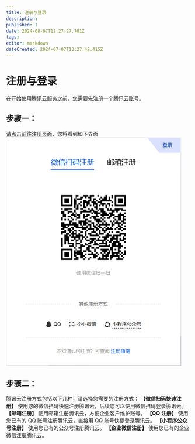 ```yaml
---
title: 注册与登录
description: 
published: 1
date: 2024-08-07T12:27:27.701Z
tags: 
editor: markdown
dateCreated: 2024-07-07T13:27:42.415Z
---
```


# 注册与登录
在开始使用腾讯云服务之前，您需要先注册一个腾讯云账号。
## 步骤一：
[请点击前往注册页面](https://cloud.tencent.com/register?&s_url=https%3A%2F%2Fconsole.cloud.tencent.com%2F)，您将看到如下界面
![注册账号.png](/注册账号.png)
## 步骤二：
腾讯云注册方式包括以下几种，请选择您需要的注册方式：
**【微信扫码快速注册】** 使用您的微信扫码快速注册腾讯云，后续您可以使用微信扫码登录腾讯云。
**【邮箱注册】** 使用邮箱注册腾讯云，方便企业客户维护账号。
**【QQ 注册】** 使用您已有的 QQ 账号注册腾讯云，直接用 QQ 账号快捷登录腾讯云。
**【小程序公众号注册】** 使用您已有的公众号注册腾讯云。
**【企业微信注册】** 使用您已有的企业微信注册腾讯云。